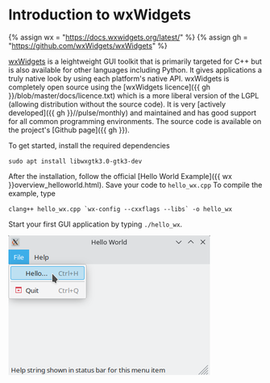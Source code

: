 # Introduction to wxWidgets
{% assign wx = "https://docs.wxwidgets.org/latest/" %}
{% assign gh = "https://github.com/wxWidgets/wxWidgets" %}

[wxWidgets](https://www.wxwidgets.org/) is a leightweight GUI toolkit that is
primarily targeted for C++
but is also available for other languages including Python. It gives
applications a truly native look by using each platform's native API. 
wxWidgets is completely open source using the
[wxWidgets licence]({{ gh }}/blob/master/docs/licence.txt) which is
a more liberal version of the LGPL (allowing distribution without the source
code). It is very
[actively developed]({{ gh }}//pulse/monthly) and maintained and has good
support for all common programming environments. The source code is available
on the project's [Github page]({{ gh }}).

To get started, install the required dependencies

```
sudo apt install libwxgtk3.0-gtk3-dev
```

After the installation, follow the official
[Hello World Example]({{ wx }}overview_helloworld.html). Save your code to
`hello_wx.cpp`
To compile the example, type

```
clang++ hello_wx.cpp `wx-config --cxxflags --libs` -o hello_wx
```

Start your first GUI application by typing `./hello_wx`.

![wxWidgets hello world application](images/hello_wx.png)
